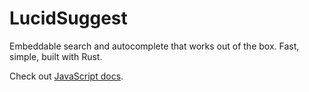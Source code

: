 # LucidSuggest

Embeddable search and autocomplete that works out of the box. Fast, simple, built with Rust.

Check out [JavaScript docs](http://github.com/thaumant/lucid-suggest/blob/master/javascript/README.md).
